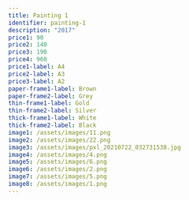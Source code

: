 ```yaml
---
title: Painting 1
identifier: painting-1
description: "2017"
price1: 90
price2: 140
price3: 190
price4: 960
price1-label: A4
price2-label: A3
price3-label: A2
paper-frame1-label: Brown
paper-frame2-label: Grey
thin-frame1-label: Gold
thin-frame2-label: Silver
thick-frame1-label: White
thick-frame2-label: Black
image1: /assets/images/11.png
image2: /assets/images/22.png
image3: /assets/images/pxl_20210722_032731538.jpg
image4: /assets/images/4.png
image5: /assets/images/6.png
image6: /assets/images/2.png
image7: /assets/images/5.png
image8: /assets/images/1.png
---
```

